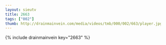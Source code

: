 ```yaml
--- 
layout: sieutv
title: 2663
tags: ["002"]
thumb: http://drainmainvein.com/media/videos/tmb/000/002/663/player.jpg
---
```

{% include drainmainvein key="2663" %} 
